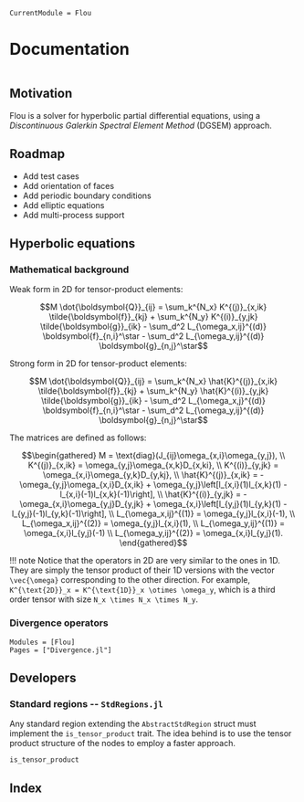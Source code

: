 ```@meta
CurrentModule = Flou
```

# Documentation

```@contents
```

## Motivation

Flou is a solver for hyperbolic partial differential equations, using a *Discontinuous Galerkin Spectral Element Method* (DGSEM) approach.

## Roadmap

- Add test cases
- Add orientation of faces
- Add periodic boundary conditions
- Add elliptic equations
- Add multi-process support

## Hyperbolic equations

### Mathematical background

Weak form in 2D for tensor-product elements:
```math
M \dot{\boldsymbol{Q}}_{ij} = \sum_k^{N_x} K^{(j)}_{x,ik} \tilde{\boldsymbol{f}}_{kj} + \sum_k^{N_y} K^{(i)}_{y,jk} \tilde{\boldsymbol{g}}_{ik} - \sum_d^2 L_{\omega_x,ij}^{(d)} \boldsymbol{f}_{n,i}^\star - \sum_d^2 L_{\omega_y,ij}^{(d)} \boldsymbol{g}_{n,j}^\star
```

Strong form in 2D for tensor-product elements:
```math
M \dot{\boldsymbol{Q}}_{ij} = \sum_k^{N_x} \hat{K}^{(j)}_{x,ik} \tilde{\boldsymbol{f}}_{kj} + \sum_k^{N_y} \hat{K}^{(i)}_{y,jk} \tilde{\boldsymbol{g}}_{ik} - \sum_d^2 L_{\omega_x,j}^{(d)} \boldsymbol{f}_{n,i}^\star - \sum_d^2 L_{\omega_y,ij}^{(d)} \boldsymbol{g}_{n,j}^\star
```

The matrices are defined as follows:

```math
\begin{gathered}
M = \text{diag}(J_{ij}\omega_{x,i}\omega_{y,j}), \\
K^{(j)}_{x,ik} = \omega_{y,j}\omega_{x,k}D_{x,ki}, \\
K^{(i)}_{y,jk} = \omega_{x,i}\omega_{y,k}D_{y,kj}, \\
\hat{K}^{(j)}_{x,ik} = -\omega_{y,j}\omega_{x,i}D_{x,ik} + \omega_{y,j}\left[l_{x,i}(1)l_{x,k}(1) - l_{x,i}(-1)l_{x,k}(-1)\right], \\
\hat{K}^{(i)}_{y,jk} = -\omega_{x,i}\omega_{y,j}D_{y,jk} + \omega_{x,i}\left[l_{y,j}(1)l_{y,k}(1) - l_{y,j}(-1)l_{y,k}(-1)\right], \\
L_{\omega_x,ij}^{(1)} = \omega_{y,j}l_{x,i}(-1), \\
L_{\omega_x,ij}^{(2)} = \omega_{y,j}l_{x,i}(1), \\
L_{\omega_y,ij}^{(1)} = \omega_{x,i}l_{y,j}(-1) \\
L_{\omega_y,ij}^{(2)} = \omega_{x,i}l_{y,j}(1).
\end{gathered}
```

!!! note
    Notice that the operators in 2D are very similar to the ones in 1D. They are simply the tensor product of their 1D versions with the vector ``\vec{\omega}`` corresponding to the other direction. For example, ``K^{\text{2D}}_x = K^{\text{1D}}_x \otimes \omega_y``, which is a third order tensor with size ``N_x \times N_x \times N_y``.

### Divergence operators

```@autodocs
Modules = [Flou]
Pages = ["Divergence.jl"]
```

## Developers

### Standard regions -- `StdRegions.jl`

Any standard region extending the `AbstractStdRegion` struct must implement the `is_tensor_product` trait. The idea behind is to use the tensor product structure of the nodes to employ a faster approach.

```@docs
is_tensor_product
```

## Index

```@index
```